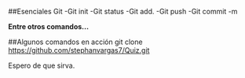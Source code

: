 ##Esenciales Git
-Git init
-Git status
-Git add.
-Git push
-Git commit -m

**Entre otros comandos...**

##Algunos comandos en acción
git clone https://github.com/stephanvargas7/Quiz.git

<p>Espero de que sirva.
</p>
